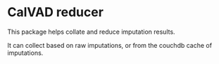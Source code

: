 # CalVAD reducer

This package helps collate and reduce imputation results.

It can collect based on raw imputations, or from the couchdb cache of
imputations.
